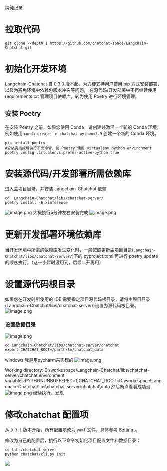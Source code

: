 
纯纯记录
# 拉取代码


```shell
git clone --depth 1 https://github.com/chatchat-space/Langchain-Chatchat.git
```
# 初始化开发环境
Langchain-Chatchat 自 0.3.0 版本起，为方便支持用户使用 pip 方式安装部署，以及为避免环境中依赖包版本冲突等问题， 在源代码/开发部署中不再继续使用 requirements.txt 管理项目依赖库，转为使用 Poetry 进行环境管理。

## 安装 Poetry
在安装 Poetry 之前，如果您使用 Conda，请创建并激活一个新的 Conda 环境，例如使用 `conda create -n chatchat python=3.9` 创建一个新的 Conda 环境。


```shell
pip install poetry
#安装完按成后执行下面命令，使 Poetry 使用 virtualenv python environment
poetry config virtualenvs.prefer-active-python true
```


# 安装源代码/开发部署所需依赖库
进入主项目目录，并安装 Langchain-Chatchat 依赖

```shell
cd  Langchain-Chatchat/libs/chatchat-server/
poetry install -E xinference
```
![image.png](https://gitee.com/hxc8/images10/raw/master/img/202408201120815.png)
大概执行5分钟左右安装完成
![image.png](https://gitee.com/hxc8/images10/raw/master/img/202408201121539.png)

# 更新开发部署环境依赖库
当开发环境中所需的依赖库发生变化时，一般按照更新主项目目录(`Langchain-Chatchat/libs/chatchat-server/`)下的 pyproject.toml 再进行 poetry update 的顺序执行。（这一步暂时没用到，后续二开再用）

# 设置源代码根目录
如果您在开发时所使用的 IDE 需要指定项目源代码根目录，请将主项目目录(Langchain-Chatchat/libs/chatchat-server/)设置为源代码根目录。
![image.png](https://gitee.com/hxc8/images10/raw/master/img/202408201127300.png)

### 设置数据目录

![image.png](https://gitee.com/hxc8/images10/raw/master/img/202408201147703.png)


```shell
cd Langchain-Chatchat/libs/chatchat-server/chatchat
export CHATCHAT_ROOT=/parth/to/chatchat_data
```

windows
我是用pycharm来实现的
![image.png](https://gitee.com/hxc8/images10/raw/master/img/202408201313489.png)

Working directory: D:/workespace/Langchain-Chatchat/libs/chatchat-server/chatchat
environment variables:PYTHONUNBUFFERED=1;CHATCHAT_ROOT=D:\workespace\Langchain-Chatchat\libs\chatchat-server\chatchat\data
然后断点看看成功没
![image.png](https://gitee.com/hxc8/images10/raw/master/img/202408201314100.png)
继续执行，发现




# 修改chatchat 配置项
从 `0.3.1` 版本开始，所有配置项改为 `yaml` 文件，具体参考 [Settings](https://github.com/chatchat-space/Langchain-Chatchat/blob/master/docs/contributing/settings.md)。

修改为自己的配置后，执行以下命令初始化项目配置文件和数据目录：

```shell
cd libs/chatchat-server
python chatchat/cli.py init
```
![](https://gitee.com/hxc8/images10/raw/master/img/202408201140516.png)

